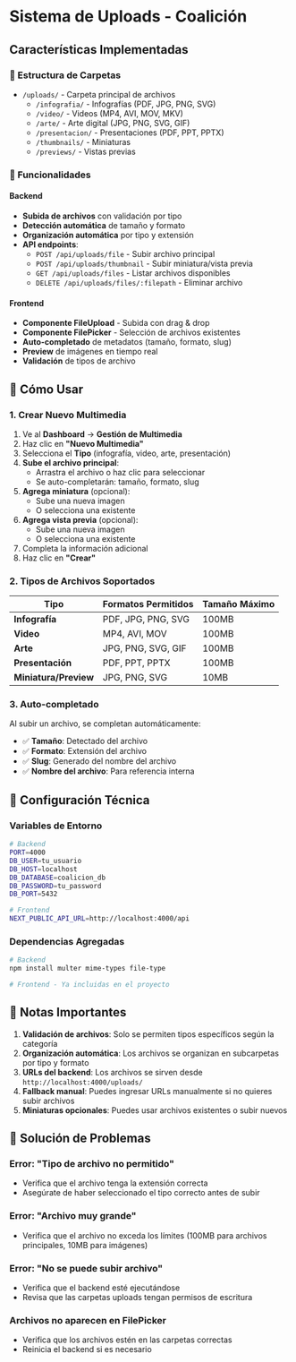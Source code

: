 # Sistema de Uploads - Coalición

## Características Implementadas

### 📁 Estructura de Carpetas
- `/uploads/` - Carpeta principal de archivos
  - `/infografia/` - Infografías (PDF, JPG, PNG, SVG)
  - `/video/` - Videos (MP4, AVI, MOV, MKV)
  - `/arte/` - Arte digital (JPG, PNG, SVG, GIF)
  - `/presentacion/` - Presentaciones (PDF, PPT, PPTX)
  - `/thumbnails/` - Miniaturas
  - `/previews/` - Vistas previas

### 🚀 Funcionalidades

#### Backend
- **Subida de archivos** con validación por tipo
- **Detección automática** de tamaño y formato
- **Organización automática** por tipo y extensión
- **API endpoints**:
  - `POST /api/uploads/file` - Subir archivo principal
  - `POST /api/uploads/thumbnail` - Subir miniatura/vista previa
  - `GET /api/uploads/files` - Listar archivos disponibles
  - `DELETE /api/uploads/files/:filepath` - Eliminar archivo

#### Frontend
- **Componente FileUpload** - Subida con drag & drop
- **Componente FilePicker** - Selección de archivos existentes
- **Auto-completado** de metadatos (tamaño, formato, slug)
- **Preview** de imágenes en tiempo real
- **Validación** de tipos de archivo

## 🎯 Cómo Usar

### 1. Crear Nuevo Multimedia

1. Ve al **Dashboard** → **Gestión de Multimedia**
2. Haz clic en **"Nuevo Multimedia"**
3. Selecciona el **Tipo** (infografía, video, arte, presentación)
4. **Sube el archivo principal**:
   - Arrastra el archivo o haz clic para seleccionar
   - Se auto-completarán: tamaño, formato, slug
5. **Agrega miniatura** (opcional):
   - Sube una nueva imagen
   - O selecciona una existente
6. **Agrega vista previa** (opcional):
   - Sube una nueva imagen
   - O selecciona una existente
7. Completa la información adicional
8. Haz clic en **"Crear"**

### 2. Tipos de Archivos Soportados

| Tipo | Formatos Permitidos | Tamaño Máximo |
|------|-------------------|---------------|
| **Infografía** | PDF, JPG, PNG, SVG | 100MB |
| **Video** | MP4, AVI, MOV | 100MB |
| **Arte** | JPG, PNG, SVG, GIF | 100MB |
| **Presentación** | PDF, PPT, PPTX | 100MB |
| **Miniatura/Preview** | JPG, PNG, SVG | 10MB |

### 3. Auto-completado

Al subir un archivo, se completan automáticamente:
- ✅ **Tamaño**: Detectado del archivo
- ✅ **Formato**: Extensión del archivo
- ✅ **Slug**: Generado del nombre del archivo
- ✅ **Nombre del archivo**: Para referencia interna

## 🔧 Configuración Técnica

### Variables de Entorno
```bash
# Backend
PORT=4000
DB_USER=tu_usuario
DB_HOST=localhost
DB_DATABASE=coalicion_db
DB_PASSWORD=tu_password
DB_PORT=5432

# Frontend
NEXT_PUBLIC_API_URL=http://localhost:4000/api
```

### Dependencias Agregadas
```bash
# Backend
npm install multer mime-types file-type

# Frontend - Ya incluidas en el proyecto
```

## 📝 Notas Importantes

1. **Validación de archivos**: Solo se permiten tipos específicos según la categoría
2. **Organización automática**: Los archivos se organizan en subcarpetas por tipo y formato
3. **URLs del backend**: Los archivos se sirven desde `http://localhost:4000/uploads/`
4. **Fallback manual**: Puedes ingresar URLs manualmente si no quieres subir archivos
5. **Miniaturas opcionales**: Puedes usar archivos existentes o subir nuevos

## 🐛 Solución de Problemas

### Error: "Tipo de archivo no permitido"
- Verifica que el archivo tenga la extensión correcta
- Asegúrate de haber seleccionado el tipo correcto antes de subir

### Error: "Archivo muy grande"
- Verifica que el archivo no exceda los límites (100MB para archivos principales, 10MB para imágenes)

### Error: "No se puede subir archivo"
- Verifica que el backend esté ejecutándose
- Revisa que las carpetas uploads tengan permisos de escritura

### Archivos no aparecen en FilePicker
- Verifica que los archivos estén en las carpetas correctas
- Reinicia el backend si es necesario